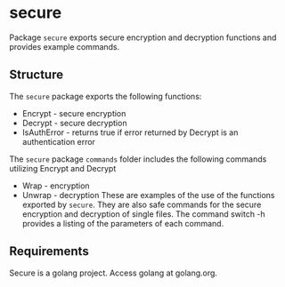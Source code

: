 secure
======

Package `secure` exports secure encryption and decryption functions and provides example commands.



Structure
---------

The `secure` package exports the following functions:
* Encrypt - secure encryption
* Decrypt - secure decryption
* IsAuthError - returns true if error returned by Decrypt is an authentication error

The `secure` package `commands` folder includes the following commands utilizing Encrypt and Decrypt
* Wrap - encryption
* Unwrap - decryption
These are examples of the use of the functions exported by `secure`.  They are also safe commands for the secure encryption
and decryption of single files.  The command switch -h provides a listing of the parameters of each command.

Requirements
------------

Secure is a golang project.  Access golang at golang.org.
